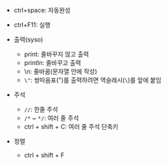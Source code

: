 - ctrl+space: 자동완성

- ctrl+F11: 실행

- 출력(syso)
  - print: 줄바꾸지 않고 출력
  - println: 줄바꾸고 출력
  - \n: 줄바꿈(문자열 안에 작성)
  - `\"`: 쌍따옴표(")를 출력하려면 역슬래시(`\`)를 앞에 붙임

- 주석
  - `//`: 한줄 주석
  - `/*` ~ `*/`: 여러 줄 주석
  - ctrl + shift + C: 여러 줄 주석 단축키
- 정렬
  - ctrl + shift + F